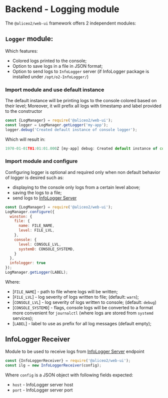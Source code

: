 # Backend - Logging module

The `@aliceo2/web-ui` framework offers 2 independent modules:

## `Logger` module:
 Which features:
 * Colored logs printed to the console;
 * Option to save logs in a file in JSON format;
 * Option to send logs to `InfoLogger` server (if InfoLogger package is installed under `/opt/o2-InfoLogger/`)

### Import module and use default instance
The default instance will be printing logs to the console colored based on their level; Moreover, it will prefix all logs with timestamp and label provided to the constructor
```js
const {LogManager} = require('@aliceo2/web-ui');
const logger = LogManager.getLogger('my-app');
logger.debug('Created default instance of console logger');
```
Which will result in:
```js
1970-01-01T01:01:01.000Z [my-app] debug: Created default instance of console logger
```

### Import module and configure
Configuring logger is optional and required only when non default behavior of logger is desired such as:
- displaying to the console only logs from a certain level above;
- saving the logs to a file;
- send logs to [InfoLogger Server](https://github.com/AliceO2Group/InfoLogger/blob/master/doc/README.md)

```js
const {LogManager} = require('@aliceo2/web-ui');
LogManager.configure({
  winston: {
    file: {
      name: FILE_NAME, 
      level: FILE_LVL,
    }, 
    console: {
      level: CONSOLE_LVL,
      systemD: CONSOLE_SYSTEMD,
    }
  },
  infologger: true
});
LogManager.getLogger(LABEL);
```

Where:
  * [`FILE_NAME`] - path to file where logs will be written;
  * [`FILE_LVL`] - log severity of logs written to file; (default: `warn`);
  * [`CONSOLE_LVL`] - log severity of logs written to console; (default: `debug`)
  * [`CONSOLE_SYSTEMD`] - flags, console logs will be converted to a format more convenient for `journalctl` (where logs are stored from `systemd` services);
  * [`LABEL`] - label to use as prefix for all log messages (default empty);


## InfoLogger Receiver
Module to be used to receive logs from [InfoLogger Server](https://github.com/AliceO2Group/InfoLogger/blob/master/doc/README.md) endpoint

```js
const {InfoLoggerReceiver} = require('@aliceo2/web-ui');
const ilg = new InfoLoggerReceiver(config);
```
Where `config` is a JSON object with following fields expected:
  * `host` - InfoLogger server host
  * `port` - InfoLogger server port
